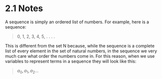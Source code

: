 # 2.1 Notes
A sequence is simply an ordered list of numbers. For example, here
is a sequence: 
>0, 1, 2, 3, 4, 5, . . . . 

This is different from the set N because,
while the sequence is a complete list of every element in the set of natural
numbers, in the sequence we very much care what order the numbers
come in. For this reason, when we use variables to represent terms in a
sequence they will look like this:
>$a_0,a_1,a_2...$